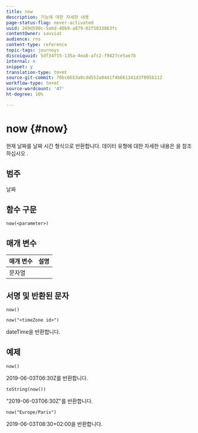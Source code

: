```yaml
---
title: now
description: 기능에 대한 자세한 내용
page-status-flag: never-activated
uuid: 269d590c-5a6d-40b9-a879-02f5033863fc
contentOwner: sauviat
audience: rns
content-type: reference
topic-tags: journeys
discoiquuid: 5df34f55-135a-4ea8-afc2-f9427ce5ae7b
internal: n
snippet: y
translation-type: tm+mt
source-git-commit: 70bc6653a8cdd552a0441f4b661341d3f095b112
workflow-type: tm+mt
source-wordcount: '47'
ht-degree: 10%

---
```



# now {#now}

현재 날짜를 날짜 시간 형식으로 반환합니다. 데이터 유형에 대한 자세한 내용은 을 참조하십시오 [](../expression/data-types.md).

## 범주

날짜

## 함수 구문

`now(<parameter>)`

## 매개 변수

| 매개 변수 | 설명 |
|--- |--- |
| 문자열 |  |

## 서명 및 반환된 문자

`now()`

`now("<timeZone id>")`

dateTime을 반환합니다.

## 예제

`now()`

2019-06-03T06:30Z를 반환합니다.

`toString(now())`

&quot;2019-06-03T06:30Z&quot;를 반환합니다.

`now("Europe/Paris")`

2019-06-03T08:30+02:00을 반환합니다.